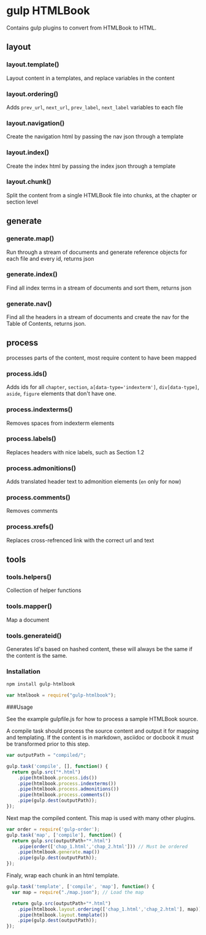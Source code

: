 # gulp HTMLBook

Contains gulp plugins to convert from HTMLBook to HTML.

## layout
### layout.template()
Layout content in a templates, and replace variables in the content
### layout.ordering()
Adds `prev_url`, `next_url`, `prev_label`, `next_label` variables to each file
### layout.navigation()
Create the navigation html by passing the nav json through a template
### layout.index()
Create the index html by passing the index json through a template
### layout.chunk()
Split the content from a single HTMLBook file into chunks, at the chapter or section level

## generate
### generate.map()
Run through a stream of documents and generate reference objects for each file and every id, returns json
### generate.index()
Find all index terms in a stream of documents and sort them, returns json
### generate.nav()
Find all the headers in a stream of documents and create the nav for the Table of Contents, returns json.

## process
processes parts of the content, most require content to have been mapped
### process.ids()
Adds ids for all `chapter`, `section`, `a[data-type='indexterm']`, `div[data-type]`, `aside`, `figure` elements that don't have one.
### process.indexterms()
Removes spaces from indexterm elements
### process.labels()
Replaces headers with nice labels, such as Section 1.2
### process.admonitions()
Adds translated header text to admonition elements (`en` only for now)
### process.comments()
Removes comments
### process.xrefs()
Replaces cross-refrenced link with the correct url and text

## tools
### tools.helpers()
Collection of helper functions
### tools.mapper()
Map a document
### tools.generateid()
Generates Id's based on hashed content, these will always be the same if the content is the same.

### Installation

```javascript
npm install gulp-htmlbook
```

```javascript
var htmlbook = require("gulp-htmlbook");
```

###Usage

See the example gulpfile.js for how to process a sample HTMLBook source.

A compile task should process the source content and output it for mapping and templating.
If the content is in markdown, asciidoc or docbook it must be transformed prior to this step.
```javascript
var outputPath = "compiled/";

gulp.task('compile', [], function() {
  return gulp.src("*.html")
    .pipe(htmlbook.process.ids())
    .pipe(htmlbook.process.indexterms())
    .pipe(htmlbook.process.admonitions())
    .pipe(htmlbook.process.comments())
    .pipe(gulp.dest(outputPath));
});
```
Next map the compiled content. This map is used with many other plugins.
```javascript
var order = require('gulp-order');
gulp.task('map', ['compile'], function() {
  return gulp.src(outputPath+"*.html")
    .pipe(order(['chap_1.html','chap_2.html'])) // Must be ordered 
    .pipe(htmlbook.generate.map())
    .pipe(gulp.dest(outputPath));
});
```
Finaly, wrap each chunk in an html template.
```javascript
gulp.task('template', ['compile', 'map'], function() {
  var map = require("./map.json"); // Load the map

  return gulp.src(outputPath+"*.html")
    .pipe(htmlbook.layout.ordering(['chap_1.html','chap_2.html'], map))
    .pipe(htmlbook.layout.template())
    .pipe(gulp.dest(outputPath));
});
```